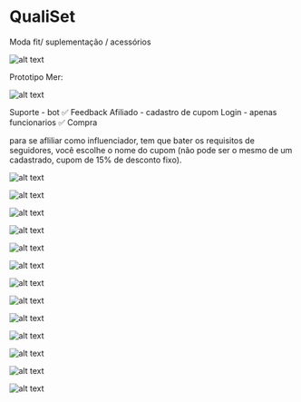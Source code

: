 # QualiSet

Moda fit/ suplementação / acessórios

![alt text](imagens/01.png)


Prototipo Mer:

![alt text](diagrama/Diagrama.PNG)

Suporte - bot ✅
Feedback 
Afiliado - cadastro de cupom
Login - apenas funcionarios ✅
Compra


para se afliliar como influenciador, tem que bater os requisitos de seguidores, você escolhe o nome do cupom (não pode ser o mesmo de um 
cadastrado, cupom de 15% de desconto fixo).

![alt text](imagens/Logo.png)

![alt text](imagens/01.png)

![alt text](imagens/02.png)

![alt text](imagens/03.png)

![alt text](imagens/04.png)

![alt text](imagens/05.png)

![alt text](imagens/06.png)

![alt text](imagens/07.png)

![alt text](imagens/08.png)

![alt text](imagens/09.png)

![alt text](imagens/10.png)

![alt text](imagens/11.png)

![alt text](imagens/12.png)
